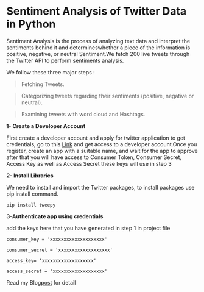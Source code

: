 # Sentiment Analysis of Twitter Data in Python

Sentiment Analysis is the process of analyzing text data and interpret the sentiments behind it and determineswhether a piece of the information is positive, negative, or neutral Sentiment.We fetch 200 live tweets through the Twitter API to perform sentiments analysis.

We follow these three major steps :
	
>Fetching Tweets.

>Categorizing tweets regarding their sentiments (positive, negative or neutral).

>Examining tweets with word cloud and Hashtags.


**1- Create a Developer Account**

First create a developer account and apply for twitter application to get credentials, go to this [Link](https://developer.twitter.com/en/apply-for-access) and get access to a developer account.Once you register, create an app with a suitable name, and wait for the app to approve after that you will have access to Consumer Token, Consumer Secret, Access Key as well as Access Secret these keys will use in step 3 

**2- Install Libraries**

We need to install and import the Twitter packages, to install packages use pip install command.

	pip install tweepy 


**3-Authenticate app using credentials**

add the keys here that you have generated in step 1 in project file 

	consumer_key = 'xxxxxxxxxxxxxxxxxxxx'

	consumer_secret = 'xxxxxxxxxxxxxxxxxxx'

	access_key= 'xxxxxxxxxxxxxxxxxxx'

	access_secret = 'xxxxxxxxxxxxxxxxxxx'


Read my Blog[post](https://developer.twitter.com/en/apply-for-access) for detail 

